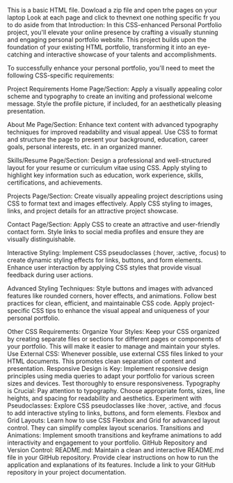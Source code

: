 This is a basic HTML file. Dowload a zip  file and open trhe pages on your laptop
Look at each page and click to thevnext one nothing specific fr you to do aside from that 
Introduction:
In this CSS-enhanced Personal Portfolio project, you'll elevate your online presence by crafting a visually stunning and engaging personal portfolio website. This project builds upon the foundation of your existing HTML portfolio, transforming it into an eye-catching and interactive showcase of your talents and accomplishments.

To successfully enhance your personal portfolio, you'll need to meet the following CSS-specific requirements:

Project Requirements
Home Page/Section:
Apply a visually appealing color scheme and typography to create an inviting and professional welcome message.
Style the profile picture, if included, for an aesthetically pleasing presentation.

About Me Page/Section:
Enhance text content with advanced typography techniques for improved readability and visual appeal.
Use CSS to format and structure the page to present your background, education, career goals, personal interests, etc. in an organized manner.

Skills/Resume Page/Section:
Design a professional and well-structured layout for your resume or curriculum vitae using CSS.
Apply styling to highlight key information such as education, work experience, skills, certifications, and achievements.

Projects Page/Section:
Create visually appealing project descriptions using CSS to format text and images effectively.
Apply CSS styling to images, links, and project details for an attractive project showcase.

Contact Page/Section:
Apply CSS to create an attractive and user-friendly contact form.
Style links to social media profiles and ensure they are visually distinguishable.

Interactive Styling:
Implement CSS pseudoclasses (:hover, :active, :focus) to create dynamic styling effects for links, buttons, and form elements.
Enhance user interaction by applying CSS styles that provide visual feedback during user actions.

Advanced Styling Techniques:
Style buttons and images with advanced features like rounded corners, hover effects, and animations.
Follow best practices for clean, efficient, and maintainable CSS code.
Apply project-specific CSS tips to enhance the visual appeal and uniqueness of your personal portfolio.



Other CSS Requirements:
Organize Your Styles:
Keep your CSS organized by creating separate files or sections for different pages or components of your portfolio. This will make it easier to manage and maintain your styles.
Use External CSS:
Whenever possible, use external CSS files linked to your HTML documents. This promotes clean separation of content and presentation.
Responsive Design is Key:
Implement responsive design principles using media queries to adapt your portfolio for various screen sizes and devices. Test thoroughly to ensure responsiveness.
Typography is Crucial:
Pay attention to typography. Choose appropriate fonts, sizes, line heights, and spacing for readability and aesthetics.
Experiment with Pseudoclasses:
Explore CSS pseudoclasses like :hover, :active, and :focus to add interactive styling to links, buttons, and form elements.
Flexbox and Grid Layouts:
Learn how to use CSS Flexbox and Grid for advanced layout control. They can simplify complex layout scenarios.
Transitions and Animations:
Implement smooth transitions and keyframe animations to add interactivity and engagement to your portfolio.
GitHub Repository and Version Control:
README.md: Maintain a clean and interactive README.md file in your GitHub repository. Provide clear instructions on how to run the application and explanations of its features. Include a link to your GitHub repository in your project documentation.
